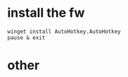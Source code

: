 # install the fw
```Batchfile
winget install AutoHotkey.AutoHotkey
pause & exit

```
# other
```
```
